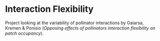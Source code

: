 # Interaction Flexibility
Project looking at the variability of pollinator interactions by Gaiarsa, Kremen & Ponisio (*Opposing effects of pollinators interaction flexibility on patch occupancy*). 
